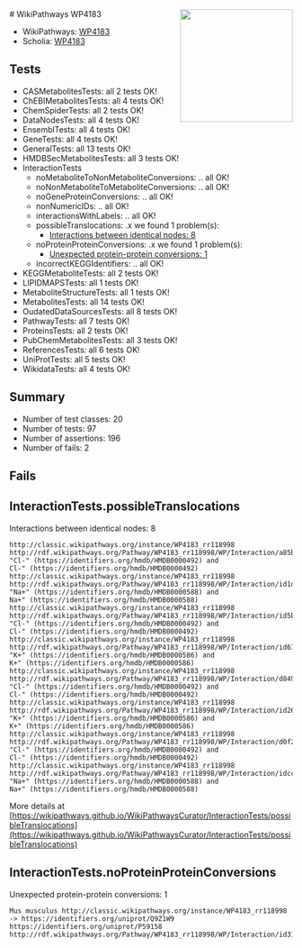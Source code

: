 <img style="float: right; width: 200px" src="https://upload.wikimedia.org/wikipedia/commons/thumb/8/83/Wplogo_with_text_500.png/640px-Wplogo_with_text_500.png" />
# WikiPathways WP4183

* WikiPathways: [WP4183](https://wikipathways.org/pathways/WP4183)
* Scholia: [WP4183](https://scholia.toolforge.org/wikipathways/WP4183)
## Tests
* CASMetabolitesTests: all 2 tests OK!
* ChEBIMetabolitesTests: all 4 tests OK!
* ChemSpiderTests: all 2 tests OK!
* DataNodesTests: all 4 tests OK!
* EnsemblTests: all 4 tests OK!
* GeneTests: all 4 tests OK!
* GeneralTests: all 13 tests OK!
* HMDBSecMetabolitesTests: all 3 tests OK!
* InteractionTests
    * noMetaboliteToNonMetaboliteConversions: .. all OK!
    * noNonMetaboliteToMetaboliteConversions: .. all OK!
    * noGeneProteinConversions: .. all OK!
    * nonNumericIDs: .. all OK!
    * interactionsWithLabels: .. all OK!
    * possibleTranslocations: .x we found 1 problem(s):
        * [Interactions between identical nodes: 8](#1c11820d)
    * noProteinProteinConversions: .x we found 1 problem(s):
        * [Unexpected protein-protein conversions: 1](#2cf74677)
    * incorrectKEGGIdentifiers: .. all OK!
* KEGGMetaboliteTests: all 2 tests OK!
* LIPIDMAPSTests: all 1 tests OK!
* MetaboliteStructureTests: all 1 tests OK!
* MetabolitesTests: all 14 tests OK!
* OudatedDataSourcesTests: all 8 tests OK!
* PathwayTests: all 7 tests OK!
* ProteinsTests: all 2 tests OK!
* PubChemMetabolitesTests: all 3 tests OK!
* ReferencesTests: all 6 tests OK!
* UniProtTests: all 5 tests OK!
* WikidataTests: all 4 tests OK!


## Summary

* Number of test classes: 20
* Number of tests: 97
* Number of assertions: 196
* Number of fails: 2

## Fails

<a name="1c11820d" />

## InteractionTests.possibleTranslocations

Interactions between identical nodes: 8
```
http://classic.wikipathways.org/instance/WP4183_rr118998 http://rdf.wikipathways.org/Pathway/WP4183_rr118998/WP/Interaction/a85b6 "Cl-" (https://identifiers.org/hmdb/HMDB0000492) and 
Cl-" (https://identifiers.org/hmdb/HMDB0000492)
http://classic.wikipathways.org/instance/WP4183_rr118998 http://rdf.wikipathways.org/Pathway/WP4183_rr118998/WP/Interaction/id1d935e84 "Na+" (https://identifiers.org/hmdb/HMDB0000588) and 
Na+" (https://identifiers.org/hmdb/HMDB0000588)
http://classic.wikipathways.org/instance/WP4183_rr118998 http://rdf.wikipathways.org/Pathway/WP4183_rr118998/WP/Interaction/id5b01cab1 "Cl-" (https://identifiers.org/hmdb/HMDB0000492) and 
Cl-" (https://identifiers.org/hmdb/HMDB0000492)
http://classic.wikipathways.org/instance/WP4183_rr118998 http://rdf.wikipathways.org/Pathway/WP4183_rr118998/WP/Interaction/id61587368 "K+" (https://identifiers.org/hmdb/HMDB0000586) and 
K+" (https://identifiers.org/hmdb/HMDB0000586)
http://classic.wikipathways.org/instance/WP4183_rr118998 http://rdf.wikipathways.org/Pathway/WP4183_rr118998/WP/Interaction/d849d "Cl-" (https://identifiers.org/hmdb/HMDB0000492) and 
Cl-" (https://identifiers.org/hmdb/HMDB0000492)
http://classic.wikipathways.org/instance/WP4183_rr118998 http://rdf.wikipathways.org/Pathway/WP4183_rr118998/WP/Interaction/id261cbb5e "K+" (https://identifiers.org/hmdb/HMDB0000586) and 
K+" (https://identifiers.org/hmdb/HMDB0000586)
http://classic.wikipathways.org/instance/WP4183_rr118998 http://rdf.wikipathways.org/Pathway/WP4183_rr118998/WP/Interaction/d0f2b "Cl-" (https://identifiers.org/hmdb/HMDB0000492) and 
Cl-" (https://identifiers.org/hmdb/HMDB0000492)
http://classic.wikipathways.org/instance/WP4183_rr118998 http://rdf.wikipathways.org/Pathway/WP4183_rr118998/WP/Interaction/idcc0411c "Na+" (https://identifiers.org/hmdb/HMDB0000588) and 
Na+" (https://identifiers.org/hmdb/HMDB0000588)
```

More details at [https://wikipathways.github.io/WikiPathwaysCurator/InteractionTests/possibleTranslocations](https://wikipathways.github.io/WikiPathwaysCurator/InteractionTests/possibleTranslocations)

<a name="2cf74677" />

## InteractionTests.noProteinProteinConversions

Unexpected protein-protein conversions: 1
```
Mus musculus http://classic.wikipathways.org/instance/WP4183_rr118998 -> https://identifiers.org/uniprot/Q9Z1W9 https://identifiers.org/uniprot/P59158 http://rdf.wikipathways.org/Pathway/WP4183_rr118998/WP/Interaction/id31e62b73
```

